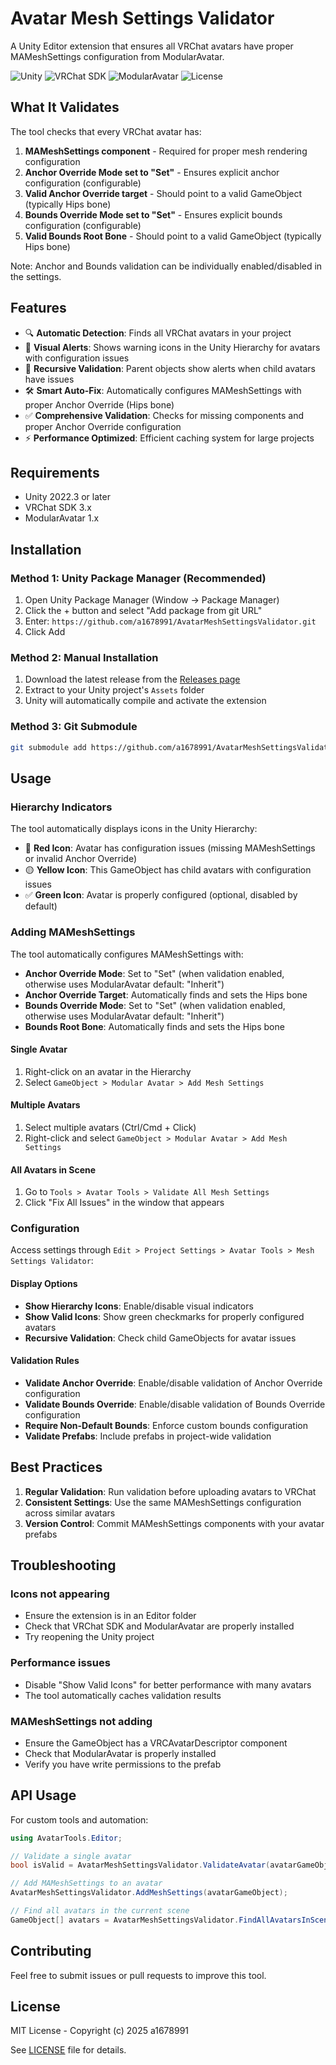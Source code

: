 # Avatar Mesh Settings Validator

A Unity Editor extension that ensures all VRChat avatars have proper MAMeshSettings configuration from ModularAvatar.

![Unity](https://img.shields.io/badge/Unity-2022.3%2B-blue)
![VRChat SDK](https://img.shields.io/badge/VRChat%20SDK-3.x-green)
![ModularAvatar](https://img.shields.io/badge/ModularAvatar-1.x-orange)
![License](https://img.shields.io/badge/License-MIT-yellow)

## What It Validates

The tool checks that every VRChat avatar has:
1. **MAMeshSettings component** - Required for proper mesh rendering configuration
2. **Anchor Override Mode set to "Set"** - Ensures explicit anchor configuration (configurable)
3. **Valid Anchor Override target** - Should point to a valid GameObject (typically Hips bone)
4. **Bounds Override Mode set to "Set"** - Ensures explicit bounds configuration (configurable)
5. **Valid Bounds Root Bone** - Should point to a valid GameObject (typically Hips bone)

Note: Anchor and Bounds validation can be individually enabled/disabled in the settings.

## Features

- 🔍 **Automatic Detection**: Finds all VRChat avatars in your project
- 🚨 **Visual Alerts**: Shows warning icons in the Unity Hierarchy for avatars with configuration issues
- 🔄 **Recursive Validation**: Parent objects show alerts when child avatars have issues
- 🛠️ **Smart Auto-Fix**: Automatically configures MAMeshSettings with proper Anchor Override (Hips bone)
- ✅ **Comprehensive Validation**: Checks for missing components and proper Anchor Override configuration
- ⚡ **Performance Optimized**: Efficient caching system for large projects

## Requirements

- Unity 2022.3 or later
- VRChat SDK 3.x
- ModularAvatar 1.x

## Installation

### Method 1: Unity Package Manager (Recommended)
1. Open Unity Package Manager (Window → Package Manager)
2. Click the + button and select "Add package from git URL"
3. Enter: `https://github.com/a1678991/AvatarMeshSettingsValidator.git`
4. Click Add

### Method 2: Manual Installation
1. Download the latest release from the [Releases page](https://github.com/a1678991/AvatarMeshSettingsValidator/releases)
2. Extract to your Unity project's `Assets` folder
3. Unity will automatically compile and activate the extension

### Method 3: Git Submodule
```bash
git submodule add https://github.com/a1678991/AvatarMeshSettingsValidator.git Assets/AvatarMeshSettingsValidator
```

## Usage

### Hierarchy Indicators

The tool automatically displays icons in the Unity Hierarchy:

- 🔴 **Red Icon**: Avatar has configuration issues (missing MAMeshSettings or invalid Anchor Override)
- 🟡 **Yellow Icon**: This GameObject has child avatars with configuration issues
- ✅ **Green Icon**: Avatar is properly configured (optional, disabled by default)

### Adding MAMeshSettings

The tool automatically configures MAMeshSettings with:
- **Anchor Override Mode**: Set to "Set" (when validation enabled, otherwise uses ModularAvatar default: "Inherit")
- **Anchor Override Target**: Automatically finds and sets the Hips bone
- **Bounds Override Mode**: Set to "Set" (when validation enabled, otherwise uses ModularAvatar default: "Inherit")
- **Bounds Root Bone**: Automatically finds and sets the Hips bone

#### Single Avatar
1. Right-click on an avatar in the Hierarchy
2. Select `GameObject > Modular Avatar > Add Mesh Settings`

#### Multiple Avatars
1. Select multiple avatars (Ctrl/Cmd + Click)
2. Right-click and select `GameObject > Modular Avatar > Add Mesh Settings`

#### All Avatars in Scene
1. Go to `Tools > Avatar Tools > Validate All Mesh Settings`
2. Click "Fix All Issues" in the window that appears

### Configuration

Access settings through `Edit > Project Settings > Avatar Tools > Mesh Settings Validator`:

#### Display Options
- **Show Hierarchy Icons**: Enable/disable visual indicators
- **Show Valid Icons**: Show green checkmarks for properly configured avatars
- **Recursive Validation**: Check child GameObjects for avatar issues

#### Validation Rules
- **Validate Anchor Override**: Enable/disable validation of Anchor Override configuration
- **Validate Bounds Override**: Enable/disable validation of Bounds Override configuration
- **Require Non-Default Bounds**: Enforce custom bounds configuration
- **Validate Prefabs**: Include prefabs in project-wide validation

## Best Practices

1. **Regular Validation**: Run validation before uploading avatars to VRChat
2. **Consistent Settings**: Use the same MAMeshSettings configuration across similar avatars
3. **Version Control**: Commit MAMeshSettings components with your avatar prefabs

## Troubleshooting

### Icons not appearing
- Ensure the extension is in an Editor folder
- Check that VRChat SDK and ModularAvatar are properly installed
- Try reopening the Unity project

### Performance issues
- Disable "Show Valid Icons" for better performance with many avatars
- The tool automatically caches validation results

### MAMeshSettings not adding
- Ensure the GameObject has a VRCAvatarDescriptor component
- Check that ModularAvatar is properly installed
- Verify you have write permissions to the prefab

## API Usage

For custom tools and automation:

```csharp
using AvatarTools.Editor;

// Validate a single avatar
bool isValid = AvatarMeshSettingsValidator.ValidateAvatar(avatarGameObject);

// Add MAMeshSettings to an avatar
AvatarMeshSettingsValidator.AddMeshSettings(avatarGameObject);

// Find all avatars in the current scene
GameObject[] avatars = AvatarMeshSettingsValidator.FindAllAvatarsInScene();
```

## Contributing

Feel free to submit issues or pull requests to improve this tool.

## License

MIT License - Copyright (c) 2025 a1678991

See [LICENSE](LICENSE) file for details.